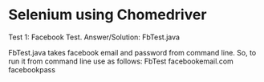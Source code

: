 # Selenium using Chomedriver
Test 1: Facebook Test.
Answer/Solution: FbTest.java

FbTest.java takes facebook email and password from command line. So, to run it from command line use as follows:
FbTest facebookemail.com facebookpass


